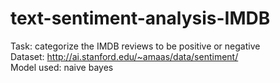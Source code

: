 ﻿# text-sentiment-analysis-IMDB

Task: categorize the IMDB reviews to be positive or negative  
Dataset: http://ai.stanford.edu/~amaas/data/sentiment/  
Model used: naive bayes  
